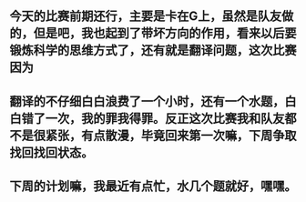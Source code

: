 ## 今天的比赛前期还行，主要是卡在G上，虽然是队友做的，但是吧，我也起到了带坏方向的作用，看来以后要锻炼科学的思维方式了，还有就是翻译问题，这次比赛因为<br>
## 翻译的不仔细白白浪费了一个小时，还有一个水题，白白错了一次，我的罪我得罪。反正这次比赛我和队友都不是很紧张，有点散漫，毕竟回来第一次嘛，下周争取找回找回状态。
## 
## 下周的计划嘛，我最近有点忙，水几个题就好，嘿嘿。
